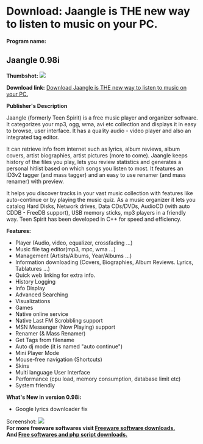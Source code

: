 # Download: Jaangle is THE new way to listen to music on your PC.

**Program name:**

## Jaangle 0.98i

  
**Thumbshot:** ![](http://www.freewarefiles.com/screenshot/jaangle098_md.jpg)   
  
**Download link:** [Download Jaangle is THE new way to listen to music on your PC.](http://freesoftwares.boysofts.com/Jaangle_program_20199.html)  
  


**Publisher's Description**  
  


Jaangle (formerly Teen Spirit) is a free music player and organizer software. It categorizes your mp3, ogg, wma, avi etc collection and displays it in easy to browse, user interface. It has a quality audio - video player and also an integrated tag editor. 

It can retrieve info from internet such as lyrics, album reviews, album covers, artist biographies, artist pictures (more to come). Jaangle keeps history of the files you play, lets you review statistics and generates a personal hitlist based on which songs you listen to most. It features an ID3v2 tagger (and mass tagger) and an easy to use renamer (and mass renamer) with preview.

It helps you discover tracks in your vast music collection with features like auto-continue or by playing the music quiz. As a music organizer it lets you catalog Hard Disks, Network drives, Data CDs/DVDs, AudioCD (with auto CDDB - FreeDB support), USB memory sticks, mp3 players in a friendly way. Teen Spirit has been developed in C++ for speed and efficiency.

**Features:**

  * Player (Audio, video, equalizer, crossfading ...) 
  * Music file tag editor(mp3, mpc, wma ...) 
  * Management (Artists/Albums, Year/Albums ...) 
  * Information downloading (Covers, Biographies, Album Reviews. Lyrics, Tablatures ...) 
  * Quick web linking for extra info. 
  * History Logging 
  * Info Display 
  * Advanced Searching 
  * Visualizations 
  * Games 
  * Native online service 
  * Native Last FM Scrobbling support 
  * MSN Messenger (Now Playing) support 
  * Renamer (& Mass Renamer) 
  * Get Tags from filename 
  * Auto dj mode (it is named "auto continue") 
  * Mini Player Mode 
  * Mouse-free navigation (Shortcuts) 
  * Skins 
  * Multi language User Interface 
  * Performance (cpu load, memory consumption, database limit etc) 
  * System friendly 

**What's New in version 0.98i:**

  * Google lyrics downloader fix 

  
  
Screenshot: ![](http://www.freewarefiles.com/screenshot/jaangle098.jpg)   
**For more freeware softwares visit [Freeware software downloads.](http://freesoftwares.boysofts.com/)**   
**And [Free softwares and php script downloads.](http://www.boysofts.com/)**
